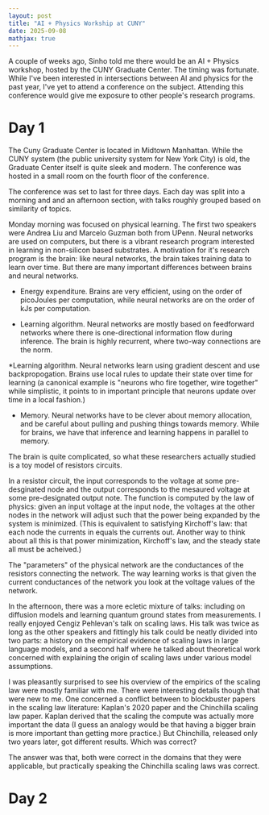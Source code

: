 ```yaml
---
layout: post
title: "AI + Physics Workship at CUNY"
date: 2025-09-08
mathjax: true
---
```


A couple of weeks ago, Sinho told me there would be an AI + Physics workshop, hosted by the CUNY Graduate Center.
The timing was fortunate. While I've been interested in intersections between AI and physics for the past year,
I've yet to attend a conference on the subject. Attending this conference would give me exposure to other people's
research programs.

# Day 1

The Cuny Graduate Center is located in Midtown Manhattan. While the CUNY system (the public university system for New York City) is old, the Graduate Center itself is quite sleek and modern. The conference was hosted in a small room on the fourth floor of the conference.

The conference was set to last for three days. Each day was split into a morning and and an afternoon section, with talks roughly grouped based on similarity of topics.

Monday morning was focused on physical learning. The first two speakers were Andrea Liu and Marcelo Guzman both from UPenn. Neural networks are used on computers, but there is a vibrant research
program interested in learning in non-silicon based substrates. A motivation for it's research program is the brain: like neural networks, the brain takes training data to learn over time. But there are many important differences between brains and neural networks.

* Energy expenditure. Brains are very efficient, using on the order of picoJoules per computation, while neural networks
are on the order of kJs per computation.

* Learning algorithm. Neural networks are mostly based on feedforward networks where there is one-directional information flow
during inference. The brain is highly recurrent, where two-way connections are the norm.

*Learning algorithm. Neural networks learn using gradient descent and use backpropogation. Brains use local rules to update
their state over time for learning (a canonical example is "neurons who fire together, wire together" while simplistic, it
points to in important principle that neurons update over time in a local fashion.)

* Memory. Neural networks have to be clever about memory allocation, and be careful about pulling and pushing things towards memory. While for brains, we have that inference and learning happens in parallel to memory.

The brain is quite complicated, so what these researchers actually studied is a toy model of resistors circuits.

In a resistor circuit, the input corresponds to the voltage at some pre-desginated node and the output corresponds to the mesaured voltage at some pre-designated output note. The function is computed by the law of physics: given an input voltage at the input node, the voltages at the other nodes in the network will adjust such that the power being expanded by the system is minimized. (This is equivalent to satisfying Kirchoff's law: that each node the currents in equals the currents out. Another way to think about all this is that power minimization, Kirchoff's law, and the steady state all must be acheived.)

The "parameters" of the physical network are the conductances of the resistors connecting the network. The way learning works is that given the current conductances of the network you look at the voltage values of the network.

In the afternoon, there was a more ecletic mixture of talks: including on diffusion models and learning quantum ground states from measurements. I really enjoyed Cengiz Pehlevan's talk on scaling laws. His talk was twice as long as the other speakers and fittingly his talk could be neatly divided into two parts: a history on the empirical evidence of scaling laws in large language models, and a second half where he talked about theoretical work concerned with explaining the origin of scaling laws under various model assumptions.

I was pleasantly surprised to see his overview of the empirics of the scaling law were mostly familiar with me. There were interesting details though that were new to me. One concerned a conflict between to blockbuster papers in the scaling law literature: Kaplan's 2020 paper and the Chinchilla scaling law paper. Kaplan derived that the scaling the compute was actually more important the data (I guess an analogy would be that having a bigger brain is more important than getting more practice.) But Chinchilla, released only two years later, got different results. Which was correct?

The answer was that, both were correct in the domains that they were applicable, but practically speaking the Chinchilla scaling laws was correct. 

# Day 2


